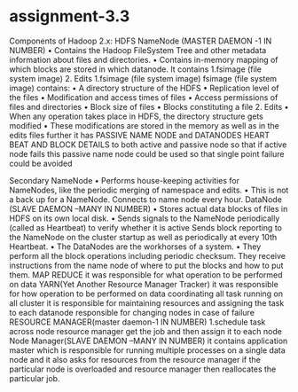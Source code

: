 # assignment-3.3
Components of Hadoop 2.x: 
HDFS NameNode (MASTER DAEMON -1 IN NUMBER) • Contains the Hadoop FileSystem Tree and other metadata information about files and directories. • Contains in-memory mapping of which blocks are stored in which datanode. 
It contains 
1.fsimage (file system image)
2. Edits
1.fsimage (file system image)
fsimage (file system image) contains:
• A directory structure of the HDFS
• Replication level of the files
• Modification and access times of files
• Access permissions of files and directories
• Block size of files
• Blocks constituting a file
2. Edits
• When any operation takes place in HDFS, the directory structure gets modified
• These modifications are stored in the memory as well as in the edits files 
further it has PASSIVE NAME NODE and DATANODES    HEART BEAT AND BLOCK DETAILS  to both active and passive node so that if active node fails this passive name node could be used  so that single point failure could be avoided

Secondary NameNode • Performs house-keeping activities for NameNodes, like the periodic merging of namespace and edits. • This is not a back up for a NameNode. Connects to name node every hour. 
DataNode (SLAVE DAEMON –MANY IN NUMBER) • Stores actual data blocks of files in HDFS on its own local disk. • Sends signals to the NameNode periodically (called as Heartbeat) to verify whether it is active Sends block reporting to the NameNode on the cluster startup as well as periodically at every 10th Heartbeat. • The DataNodes are the workhorses of a system. • They perform all the block operations including periodic checksum. They receive instructions from the name node of where to put the blocks and how to put them.
MAP REDUCE 
it was responsible for what operation to be performed on data
YARN(Yet Another Resource Manager Tracker)
it was responsible for how  operation to be performed on data
coordinating all task running on all cluster
it is responsible for maintaining resources and assigning the task to each datanode
responsible  for changing nodes in case of failure
RESOURCE MANAGER(master daemon-1 IN NUMBER)
1.schedule task across node 
resource manager get the job and then assign it to each node
Node Manager(SLAVE DAEMON –MANY IN NUMBER) 
it contains application master which is responsible for running multiple processes on a single data node and it also asks for resources from the resource manager if the particular node is overloaded and resource manager then reallocates the particular job.
